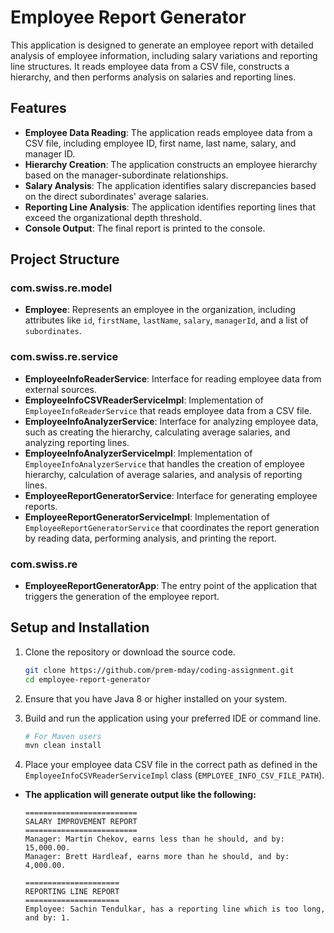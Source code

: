 # Employee Report Generator

This application is designed to generate an employee report with detailed analysis of employee information, including
salary variations and reporting line structures. It reads employee data from a CSV file, constructs a hierarchy, and
then performs analysis on salaries and reporting lines.

## Features

- **Employee Data Reading**: The application reads employee data from a CSV file, including employee ID, first name,
  last name, salary, and manager ID.
- **Hierarchy Creation**: The application constructs an employee hierarchy based on the manager-subordinate
  relationships.
- **Salary Analysis**: The application identifies salary discrepancies based on the direct subordinates' average salaries.
- **Reporting Line Analysis**: The application identifies reporting lines that exceed the organizational depth
  threshold.
- **Console Output**: The final report is printed to the console.

## Project Structure

### com.swiss.re.model

- **Employee**: Represents an employee in the organization, including attributes
  like `id`, `firstName`, `lastName`, `salary`, `managerId`, and a list of `subordinates`.

### com.swiss.re.service

- **EmployeeInfoReaderService**: Interface for reading employee data from external sources.
- **EmployeeInfoCSVReaderServiceImpl**: Implementation of `EmployeeInfoReaderService` that reads employee data from a
  CSV file.
- **EmployeeInfoAnalyzerService**: Interface for analyzing employee data, such as creating the hierarchy, calculating
  average salaries, and analyzing reporting lines.
- **EmployeeInfoAnalyzerServiceImpl**: Implementation of `EmployeeInfoAnalyzerService` that handles the creation of
  employee hierarchy, calculation of average salaries, and analysis of reporting lines.
- **EmployeeReportGeneratorService**: Interface for generating employee reports.
- **EmployeeReportGeneratorServiceImpl**: Implementation of `EmployeeReportGeneratorService` that coordinates the report
  generation by reading data, performing analysis, and printing the report.

### com.swiss.re

- **EmployeeReportGeneratorApp**: The entry point of the application that triggers the generation of the employee
  report.

## Setup and Installation

1. Clone the repository or download the source code.

    ```bash
    git clone https://github.com/prem-mday/coding-assignment.git
    cd employee-report-generator
    ```

2. Ensure that you have Java 8 or higher installed on your system.

3. Build and run the application using your preferred IDE or command line.

    ```bash
    # For Maven users
    mvn clean install
    ```

4. Place your employee data CSV file in the correct path as defined in the `EmployeeInfoCSVReaderServiceImpl`
   class (`EMPLOYEE_INFO_CSV_FILE_PATH`).

- **The application will generate output like the following:**
   ```
   =========================
   SALARY IMPROVEMENT REPORT
   =========================
   Manager: Martin Chekov, earns less than he should, and by: 15,000.00.
   Manager: Brett Hardleaf, earns more than he should, and by: 4,000.00.
   ```

   ```
   =====================
   REPORTING LINE REPORT
   =====================
   Employee: Sachin Tendulkar, has a reporting line which is too long, and by: 1.
   ```


